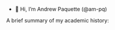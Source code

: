 - 👋 Hi, I’m Andrew Paquette (@am-pq)

A brief summary of my academic history:



<!---
am-pq/am-pq is a ✨ special ✨ repository because its `README.md` (this file) appears on your GitHub profile.
You can click the Preview link to take a look at your changes.
--->
